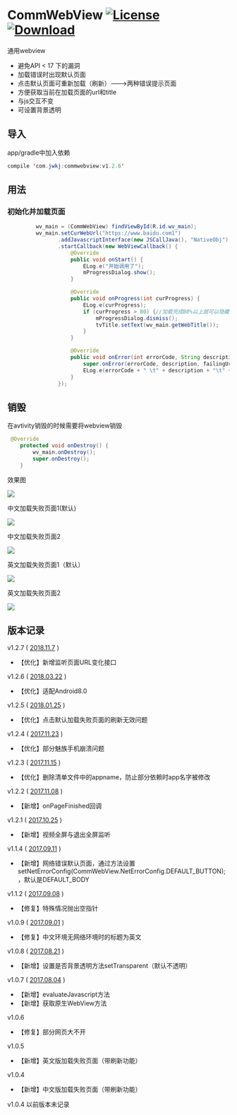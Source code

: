 # CommWebView [![License](https://img.shields.io/badge/license-Apache%202-green.svg)](https://www.apache.org/licenses/LICENSE-2.0) [![Download](https://api.bintray.com/packages/huangdali/jwkj/commwebview/images/download.svg) ](https://bintray.com/huangdali/jwkj/commwebview/_latestVersion)
通用webview
- 避免API < 17 下的漏洞
- 加载错误时出现默认页面
- 点击默认页面可重新加载（刷新）--->两种错误提示页面
- 方便获取当前在加载页面的url和title
- 与js交互不变
- 可设置背景透明

## 导入
app/gradle中加入依赖

```java
compile 'com.jwkj:commwebview:v1.2.6'
````

## 用法

### 初始化并加载页面

```java
         wv_main = (CommWebView) findViewById(R.id.wv_main);
         wv_main.setCurWebUrl("https://www.baidu.com1")
                .addJavascriptInterface(new JSCallJava(), "NativeObj")
                .startCallback(new WebViewCallback() {
                    @Override
                    public void onStart() {
                        ELog.e("开始调用了");
                        mProgressDialog.show();
                    }

                    @Override
                    public void onProgress(int curProgress) {
                        ELog.e(curProgress);
                        if (curProgress > 80) {//加载完成80%以上就可以隐藏了，防止部分网页不能
                            mProgressDialog.dismiss();
                            tvTitle.setText(wv_main.getWebTitle());
                        }
                    }

                    @Override
                    public void onError(int errorCode, String description, String failingUrl) {
                        super.onError(errorCode, description, failingUrl);
                        ELog.e(errorCode + " \t" + description + "\t" + failingUrl);
                    }
                });
```

## 销毁
在avtivity销毁的时候需要将webview销毁

```java
 @Override
    protected void onDestroy() {
        wv_main.onDestroy();
        super.onDestroy();
    }
```

效果图

![](https://github.com/huangdali/commwebview/blob/master/com_web.gif)

中文加载失败页面1(默认)


![](https://github.com/huangdali/commwebview/blob/master/no_net_zh.png)

中文加载失败页面2


![](https://github.com/huangdali/commwebview/blob/master/image.png)

英文加载失败页面1（默认）


![](https://github.com/huangdali/commwebview/blob/master/no_net_us.png)

英文加载失败页面2


![](https://github.com/huangdali/commwebview/blob/master/image_us.png)

## 版本记录
v1.2.7 ( [2018.11.7]() )

- 【优化】新增监听页面URL变化接口

v1.2.6 ( [2018.03.22]() )

- 【优化】适配Android8.0

v1.2.5 ( [2018.01.25]() )

- 【优化】点击默认加载失败页面的刷新无效问题

v1.2.4 ( [2017.11.23]() )

- 【优化】部分魅族手机崩溃问题

v1.2.3 ( [2017.11.15]() )

- 【优化】删除清单文件中的appname，防止部分依赖时app名字被修改

v1.2.2 ( [2017.11.08]() )

- 【新增】onPageFinished回调

v1.2.1 ( [2017.10.25]() )

- 【新增】视频全屏与退出全屏监听

v1.1.4 ( [2017.09.11]() )

- 【新增】网络错误默认页面，通过方法设置setNetErrorConfig(CommWebView.NetErrorConfig.DEFAULT_BUTTON);，默认是DEFAULT_BODY

v1.1.2 ( [2017.09.08]() )

- 【修复】特殊情况抛出空指针

v1.0.9 ( [2017.09.01]() )

- 【修复】中文环境无网络环境时的标题为英文

v1.0.8 ( [2017.08.21]() )

- 【新增】设置是否背景透明方法setTransparent（默认不透明）

v1.0.7 ( [2017.08.04]() )
- 【新增】evaluateJavascript方法
- 【新增】获取原生WebView方法

v1.0.6
- 【修复】部分网页大不开

v1.0.5
- 【新增】英文版加载失败页面（带刷新功能）

v1.0.4
- 【新增】中文版加载失败页面（带刷新功能）

v1.0.4 以前版本未记录
